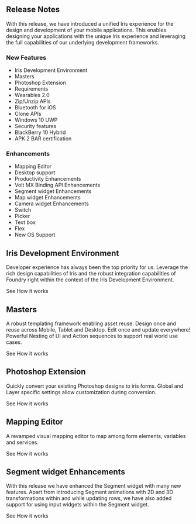                             

Release Notes
-------------

With this release, we have introduced a unified Iris experience for the design and development of your mobile applications. This enables designing your applications with the unique Iris experience and leveraging the full capabilities of our underlying development frameworks.

### New Features

*   Iris Development Environment
*   Masters
*   Photoshop Extension
*   Requirements
*   Wearables 2.0
*   Zip/Unzip APIs
*   Bluetooth for iOS
*   Clone APIs
*   Windows 10 UWP
*   Security features
*   BlackBerry 10 Hybrid
*   APK 2 BAR certification

### Enhancements

*   Mapping Editor
*   Desktop support
*   Productivity Enhancements
*   Volt MX Binding API Enhancements
*   Segment widget Enhancements
*   Map widget Enhancements
*   Camera widget Enhancements
*   Switch
*   Picker
*   Text box
*   Flex
*   New OS Support

  
  

Iris Development Environment
----------------------------------

Developer experience has always been the top priority for us. Leverage the rich design capabilities of Iris and the robust integration capabilities of Foundry right within the context of the Iris Development Environment.

See How it works  

Masters
-------

A robust templating framework enabling asset reuse. Design once and reuse across Mobile, Tablet and Desktop. Edit once and update everywhere! Powerful Nesting of UI and Action sequences to support real world use cases.

See How it works  

Photoshop Extension
-------------------

Quickly convert your existing Photoshop designs to iris forms. Global and Layer specific settings allow customization during conversion.

See How it works  

Mapping Editor
--------------

A revamped visual mapping editor to map among form elements, variables and services.

See How it works  

Segment widget Enhancements
---------------------------

With this release we have enhanced the Segment widget with many new features. Apart from introducing Segment animations with 2D and 3D transformations within and while updating rows, we have also added support for using input widgets within the Segment widget.

See How it works

